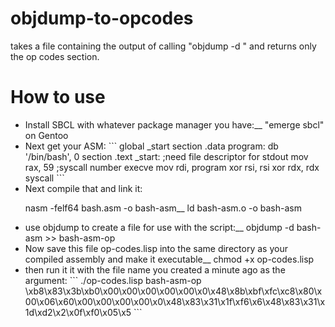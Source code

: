 # objdump-to-opcodes
takes a file containing the output of calling "objdump -d <asm file>" and returns only the op codes section.

<h1> How to use </h1>
<ul>
	<li>Install SBCL with whatever package manager you have:__
		"emerge sbcl" on Gentoo</li>

<li>Next get your ASM:
```
global _start
	section .data
program:	db '/bin/bash', 0
	section .text
_start:
				;need file descriptor for stdout
	mov rax, 59 		;syscall number execve
	mov rdi, program             
	xor rsi, rsi
	xor rdx, rdx
	syscall
```
</li>

<li>Next compile that and link it:

nasm -felf64 bash.asm -o bash-asm__
ld bash-asm.o -o bash-asm</li>

<li>use objdump to create a file for use with the script:__
objdump -d bash-asm >> bash-asm-op
</li>

<li>Now save this file op-codes.lisp into the same directory as your compiled assembly and make it executable__
chmod +x op-codes.lisp</li>

<li>then run it it with the file name you created a minute ago as the argument:
```
./op-codes.lisp bash-asm-op
\xb8\x83\x3b\xb0\x00\x00\x00\x00\x00\x0\x48\x8b\xbf\xfc\xc8\x80\x00\x06\x60\x00\x00\x00\x00\x0\x48\x83\x31\x1f\xf6\x6\x48\x83\x31\x1d\xd2\x2\x0f\xf0\x05\x5
```
</li>


